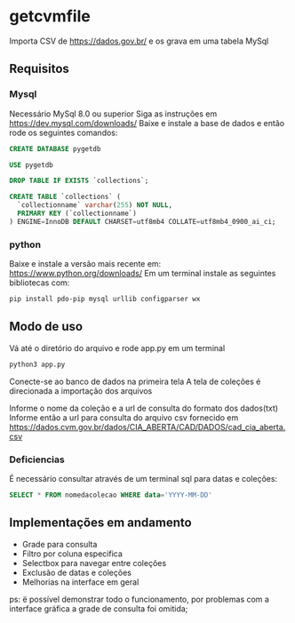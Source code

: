 # getcvmfile
Importa CSV de https://dados.gov.br/ e os grava em uma tabela MySql

## Requisitos
### Mysql
Necessário MySql 8.0 ou superior
Siga as instruções em <a>https://dev.mysql.com/downloads/</a>
Baixe e instale a base de dados e então rode os seguintes comandos:
~~~~sql
CREATE DATABASE pygetdb
~~~~
~~~~sql
USE pygetdb
~~~~
~~~~sql
DROP TABLE IF EXISTS `collections`;
~~~~
~~~~sql
CREATE TABLE `collections` (
  `collectionname` varchar(255) NOT NULL,
  PRIMARY KEY (`collectionname`)
) ENGINE=InnoDB DEFAULT CHARSET=utf8mb4 COLLATE=utf8mb4_0900_ai_ci;
~~~~
### python
Baixe e instale a versão mais recente em: <a>https://www.python.org/downloads/</a>
Em um terminal instale as seguintes bibliotecas com:

~~~~bash
pip install pdo-pip mysql urllib configparser wx
~~~~

## Modo de uso
Vá até o diretório do arquivo e rode app.py em um terminal
~~~~bash
python3 app.py
~~~~

Conecte-se ao banco de dados na primeira tela
A tela de coleções é direcionada a importação dos arquivos

Informe o nome da coleção e a url de consulta do formato dos dados(txt)
Informe então a url para consulta do arquivo csv fornecido em <a>https://dados.cvm.gov.br/dados/CIA_ABERTA/CAD/DADOS/cad_cia_aberta.csv</a>

### Deficiencias
É necessário consultar através de um terminal sql para datas e coleções:
~~~~sql
SELECT * FROM nomedacolecao WHERE data='YYYY-MM-DD'
~~~~

## Implementações em andamento

* Grade para consulta
* Filtro por coluna especifica
* Selectbox para navegar entre coleções
* Exclusão de datas e coleções
* Melhorias na interface em geral

ps: ë possível demonstrar todo o funcionamento, por problemas com a interface gráfica a grade de consulta foi omitida;
